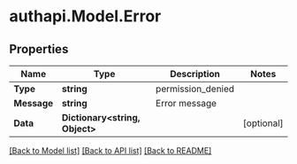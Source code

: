 # authapi.Model.Error

## Properties

Name | Type | Description | Notes
------------ | ------------- | ------------- | -------------
**Type** | **string** | permission_denied | 
**Message** | **string** | Error message | 
**Data** | **Dictionary&lt;string, Object&gt;** |  | [optional] 

[[Back to Model list]](../README.md#documentation-for-models) [[Back to API list]](../README.md#documentation-for-api-endpoints) [[Back to README]](../README.md)


